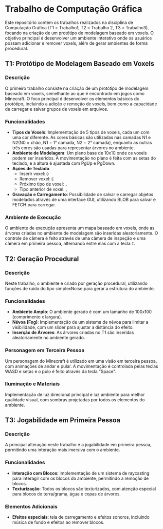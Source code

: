 # Trabalho de Computação Gráfica

Este repositório contém os trabalhos realizados na disciplina de Computação Gráfica (T1 = Trabalho1, T2 = Trabalho 2, T3 = Trabalho3), focando na criação de um protótipo de modelagem baseado em voxels. O objetivo principal é desenvolver um ambiente interativo onde os usuários possam adicionar e remover voxels, além de gerar ambientes de forma procedural.

## T1: Protótipo de Modelagem Baseado em Voxels

### Descrição
O primeiro trabalho consiste na criação de um protótipo de modelagem baseado em voxels, semelhante ao que é encontrado em jogos como Minecraft. O foco principal é desenvolver os elementos básicos do protótipo, incluindo a adição e remoção de voxels, bem como a capacidade de carregar e salvar grupos de voxels em arquivos.

### Funcionalidades
- **Tipos de Voxels**: Implementação de 5 tipos de voxels, cada um com uma cor diferente. As cores básicas são utilizadas nas camadas N1 e N2(N0 = chão, N1 = 1° camada, N2 = 2° camada), enquanto as outras três cores são usadas para representar árvores no ambiente.
- **Ambiente de Modelagem**: Um plano base de 10x10 onde os voxels podem ser inseridos. A movimentação no plano é feita com as setas do teclado, e a altura é ajustada com PgUp e PgDown.
- **Ações de Teclado**:
  - Inserir voxel: `Q`
  - Remover voxel: `E`
  - Próximo tipo de voxel: `.`
  - Tipo anterior de voxel: `,`
- **Gravação e Carregamento**: Possibilidade de salvar e carregar objetos modelados através de uma interface GUI, utilizando BLOB para salvar e FETCH para carregar.

### Ambiente de Execução
O ambiente de execução apresenta um mapa baseado em voxels, onde as árvores criadas no ambiente de modelagem são inseridas aleatoriamente. O controle de câmera é feito através de uma câmera de inspeção e uma câmera em primeira pessoa, alternando entre elas com a tecla `C`.

## T2: Geração Procedural

### Descrição
Neste trabalho, o ambiente é criado por geração procedural, utilizando funções de ruído do tipo simplexNoise para gerar a estrutura do ambiente.

### Funcionalidades
- **Ambiente Amplo**: O ambiente gerado é com um tamanho de 100x100 (comprimento x largura).
- **Névoa (Fog)**: Implementação de um sistema de névoa para limitar a visibilidade, com um slider para ajustar a distância do efeito.
- **Inserção de Árvores**: As árvores criadas no T1 são inseridas aleatoriamente no ambiente gerado.

### Personagem em Terceira Pessoa
Um personagem do Minecraft é utilizado em uma visão em terceira pessoa, com animações de andar e pular. A movimentação é controlada pelas teclas WASD e setas e o pulo é feito através da tecla "Space".

### Iluminação e Materiais
Implementação de luz direcional principal e luz ambiente para melhor qualidade visual, com sombras projetadas por todos os elementos do ambiente.

## T3: Jogabilidade em Primeira Pessoa

### Descrição
A principal alteração neste trabalho é a jogabilidade em primeira pessoa, permitindo uma interação mais imersiva com o ambiente.

### Funcionalidades
- **Interação com Blocos**: Implementação de um sistema de raycasting para interagir com os blocos do ambiente, permitindo a remoção de blocos.
- **Texturização**: Todos os blocos são texturizados, com atenção especial para blocos de terra/grama, água e copas de árvores.

### Elementos Adicionais
- **Efeitos especiais**: tela de carregamento e efeitos sonoros, incluindo música de fundo e efeitos ao remover blocos.


